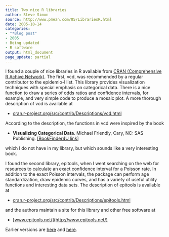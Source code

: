 ```yaml
---
title: Two nice R libraries
author: Steve Simon
source: http://www.pmean.com/05/LibrariesR.html
date: 2005-10-14
categories:
- "*Blog post"
- 2005
- Being updated
- R software
output: html_document
page_update: partial
---
```

I found a couple of nice libraries in R available from [CRAN
(Comprehensive R Achive Network)](http://cran.r-project.org/). The
first, vcd, was recommended by a regular contributor to the epidemio-l
list. This library provides visualization techniques with special
emphasis on categorical data. There is a nice function to draw a series
of odds ratios and confidence intervals, for example, and very simple
code to produce a mosaic plot. A more thorough description of vcd is
available at

- [cran.r-project.org/src/contrib/Descriptions/vcd.html](http://cran.r-project.org/src/contrib/Descriptions/vcd.html)

According to the description, the functions in vcd were inspired by the
book

- **Visualizing Categorical Data**. Michael Friendly, Cary, NC: SAS
Publishing. [\[BookFinder4U
link\]](http://www.bookfinder4u.com/detail/1580256600.html)

which I do not have in my library, but which sounds like a very
interesting book.

I found the second library, epitools, when I went searching on the web
for resources to calculate an exact confidence interval for a Poisson
rate. In addition to the exact Poisson intervals, the package can
perform age standardization, draw epidemic curves, and has a variety of
useful utility functions and interesting data sets. The description of
epitools is available at

- [cran.r-project.org/src/contrib/Descriptions/epitools.html](http://cran.r-project.org/src/contrib/Descriptions/epitools.html)

and the authors maintain a site for this library and other free software
at

- [www.epitools.net/](http://www.epitools.net/)

Earlier versions are [here][sim1] and [here][sim2].


[sim1]: http://www.pmean.com/05/LibrariesR.html
[sim2]: http://new.pmean.com/two-r-libraries/
